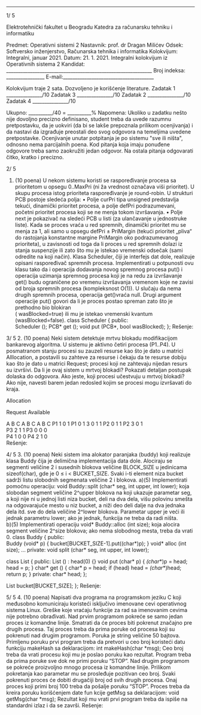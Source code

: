 --------------------------------------------------------------------------------


1/  5 
 
Elektrotehnički fakultet u Beogradu 
Katedra za računarsku tehniku i informatiku 
 
Predmet: Operativni sistemi 2 
Nastavnik: prof. dr Dragan Milićev 
Odsek: Softversko inženjerstvo, Računarska tehnika i informatika 
Kolokvijum: Integralni, januar 2021. 
Datum: 21. 1. 2021. 
Integralni kolokvijum iz Operativnih sistema 2 
Kandidat: _____________________________________________________________ 
Broj indeksa: ________________  E-mail:______________________________________ 
 
Kolokvijum traje 2 sata. Dozvoljeno je korišćenje literature. 
Zadatak 1 _______________/10   Zadatak 3 _______________/10 
Zadatak 2 _______________/10   Zadatak 4 _______________/10 
 
Ukupno: __________/40 = __________% 
Napomena: Ukoliko u zadatku nešto nije dovoljno precizno definisano, student treba da uvede 
razumnu pretpostavku, da je uokviri (da bi se lakše prepoznala prilikom ocenjivanja) i da nastavi da 
izgrađuje  preostali  deo  svog  odgovora  na  temeljima  uvedene  pretpostavke.  Ocenjivanje  unutar 
potpitanja je po sistemu "sve ili ništa", odnosno nema parcijalnih poena. Kod pitanja koja imaju 
ponuđene  odgovore  treba samo zaokružiti jedan  odgovor.  Na  ostala  pitanja  odgovarati čitko, 
kratko i precizno. 
 

2/  5 
1. (10 poena) 
U  nekom  sistemu  koristi  se  raspoređivanje  procesa  sa  prioritetom  u opsegu 0..MaxPri (ni ža 
vrednost označava viši prioritet). U skupu procesa istog prioriteta raspoređivanje je round-robin. U 
strukturi 
PCB postoje sledeća polja: 
• Polje curPri tipa unsigned predstavlja tekući, dinamički prioritet procesa, a polje defPri 
podrazumevani, početni prioritet procesa koji se ne menja tokom izvršavanja. 
• Polje next je pokazivač na sledeći PCB u listi (za ulančavanje u jednostruke liste). 
Kada se proces vraća u red spremnih, dinamički prioritet mu se menja za 1, ali samo u opsegu 
defPri ± PriMargin (tekući prioritet „pliva“ do rastojanja konstantne margine PriMargin  oko 
podrazumevanog  prioriteta),  u  zavisnosti  od  toga  da  li  proces  u  red  spremnih  dolazi  iz  stanja 
suspenzije ili zato što mu je istekao vremenski odsečak (sami odredite na koji način). 
Klasa 
Scheduler,  čiji  je  interfejs  dat  dole,  realizuje  opisani  raspoređivač  spremnih  procesa. 
Implementirati  u  potpunosti  ovu  klasu  tako  da  i  operacija  dodavanja  novog  spremnog  procesa 
put() i operacija uzimanja spremnog procesa koji je na redu za izvršavanje get() budu ograničene 
po vremenu izvršavanja vremenom koje ne zavisi od broja spremnih procesa (kompleksnost O(1)). 
U slučaju da nema drugih spremnih procesa, operacija get()vraća null. Drugi argument operacije 
put() govori  da  li  je  proces  postao  spreman  zato što  je  prethodno  bio  blokiran  
(
wasBlocked=true) ili mu je istekao vremenski kvantum (wasBlocked=false). 
class Scheduler { 
public:  
  Scheduler (); 
  PCB* get (); 
  void put (PCB*, bool wasBlocked); 
}; 
Rešenje: 

3/  5 
2. (10 poena) 
Neki sistem detektuje mrtvu blokadu modifikacijom bankarevog algoritma. U sistemu je aktivno 
četiri procesa (P1..P4). U posmatranom stanju procesi su zauzeli resurse kao što je dato u matrici 
Alllocation, a postavili su zahteve za resurse i čekaju da te resurse dobiju kao što je dato u matrici 
Request; procesi koji ne zahtevaju nijedan resurs su izvršivi. Da li je ovaj sistem u mrtvoj blokadi? 
Pokazati  detaljan  postupak  dolaska  do  odgovora.  Ako  jeste,  koji  procesi  učestvuju  u  mrtvoj 
blokadi? Ako nije, navesti barem jedan redosled kojim se procesi mogu izvršavati do kraja. 
 
Allocation 
  
Request 
 Available 
 
 A B C   A B C  A B C 
P1 1 0 1  P1 0 1 3  0 1 1 
P2 0 1 1  P2 3 0 1      
P3 2 1 1  P3 0 0 0      
P4 1 0 0  P4 2 1 0      
Rešenje: 

4/  5 
3. (10 poena) 
Neki  sistem  ima  alokator  paranjaka  (buddy)  koji  realizuje  klasa Buddy čija  je  delimična 
implementacija data dole. Alociraju se segmenti veličine 2
i
 susednih blokova veličine BLOCK_SIZE 
u jedinicama sizeof(char), gde je 0 ≤ i < BUCKET_SIZE. Svaki i-ti element niza bucket sadrži 
listu slobodnih segmenata veličine 2
i
 blokova. 
a)(5) Implementirati pomoćnu operaciju: 
void Buddy::split (char* seg, int upper, int lower); 
koja slobodan segment veličine 2^upper blokova na koji ukazuje parametar seg, a koji nije ni u 
jednoj  listi  niza bucket,  deli  na  dva  dela,  višu  polovinu  smešta  na  odgovarajuće  mesto  u  niz 
bucket,  a  niži  deo  deli  dalje  na  dva  jednaka  dela  itd.  sve  do  dela  veličine 2^lower blokova. 
Parametar upper je veći ili jednak parametru lower; ako je jednak, funkcija ne treba da radi ništa.  
b)(5) Implementirati operaciju 
void* Buddy::alloc (int size); 
koja alocira segment veličine 2^size blokova; ako nema slobodnog mesta, treba da vrati 0. 
class Buddy { 
public:  
  Buddy (void* p) { bucket[BUCKET_SIZE-1].put((char*)p); } 
  void* alloc (int size); 
  ... 
private: 
  void split (char* seg, int upper, int lower); 
 
  class List { 
  public: 
    List () : head(0) {} 
    void put (char* p) { *(char**)p = head;  head = p; } 
    char* get () { char* p = head; if (head) head = *(char**)head; return p; } 
  private: 
    char* head; 
  }; 
 
  List bucket[BUCKET_SIZE]; 
}; 
Rešenje: 

5/  5 
4. (10 poena) 
Napisati dva programa na programskom jeziku C koji međusobno komuniciraju koristeći isključivo 
imenovane cevi operativnog sistema Linux. Greške koje vraćaju funkcije za rad sa  imenovanim 
cevima nije potrebno obrađivati. 
Nad prvim programom pokreće se samo jedan proces iz komandne linije. Smatrati da će proces biti 
pokrenut  značajno  pre  drugih  procesa.  Taj  proces  treba  da  prima  poruke  od  procesa  koji  su 
pokrenuti  nad  drugim  programom.  Poruka  je  string  veličine  50  bajtova.  Primljenu  poruku  prvi 
program treba da pretvori u ceo broj koristeći datu funkciju 
makeHash sa deklaracijom: 
int makeHash(char *msg); 
Ceo broj treba da vrati procesu koji mu je poslao poruku kao rezultat. Program treba da prima 
poruke sve dok ne primi poruku “STOP”. 
Nad  drugim  programom  se  pokreće  proizvoljno  mnogo  procesa  iz  komandne  linije.  Prilikom 
pokretanja kao parametar mu se prosleđuje pozitivan ceo broj. Svaki pokrenuti proces će dobiti 
drugačiji broj  od svih  drugih  procesa.  Onaj  proces  koji  primi  broj  100 treba  da  pošalje  poruku 
“STOP”. Proces treba da kreira poruku korišćenjem date fun kcije getMsg sa deklaracijom: 
void getMsg(char *msg); 
Rezultat koji mu vrati prvi program treba da ispiše na standardni izlaz i da se završi. 
Rešenje: 
